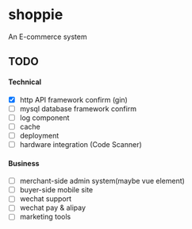 # shoppie
An E-commerce system

## TODO

#### Technical

- [x] http API framework confirm (gin)
- [ ] mysql database framework confirm
- [ ] log component
- [ ] cache
- [ ] deployment
- [ ] hardware integration (Code Scanner)

#### Business

- [ ] merchant-side admin system(maybe vue element)
- [ ] buyer-side mobile site
- [ ] wechat support
- [ ] wechat pay & alipay
- [ ] marketing tools
